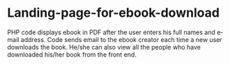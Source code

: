 # Landing-page-for-ebook-download
PHP code displays ebook in PDF after the user enters his full names and e-mail address. Code sends email to the ebook creator each time a new user downloads the book. He/she can also view all the people who have downloaded his/her book from the front end.
